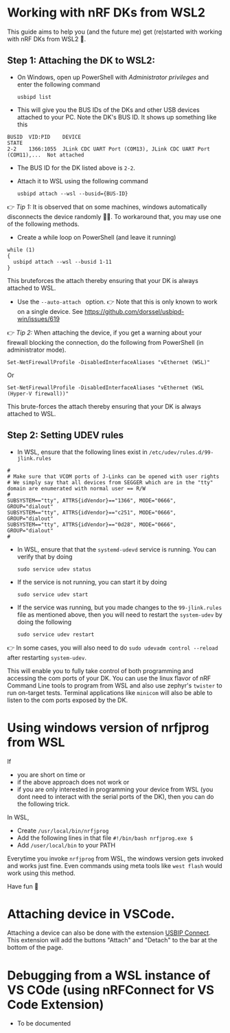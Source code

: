 # Working with nRF DKs from WSL2 

This guide aims to help you (and the future me) get (re)started with working with nRF DKs from WSL2 🐧.

## Step 1: Attaching the DK to WSL2: 
- On Windows, open up PowerShell with _Administrator privileges_ and enter the following command

  `usbipd list`
- This will give you the BUS IDs of the DKs and other USB devices attached to your PC. Note the DK's BUS ID. It shows up something like this

``` 
BUSID  VID:PID    DEVICE                                                        STATE
2-2    1366:1055  JLink CDC UART Port (COM13), JLink CDC UART Port (COM11),...  Not attached
```

- The BUS ID for the DK listed above is `2-2`. 
- Attach it to WSL using the following command
  
  `usbipd attach --wsl --busid={BUS-ID}`


:point_right: *Tip 1:* It is observed that on some machines, windows automatically disconnects the device randomly 🤷‍♀️. To workaround that, you may use one of the following methods.
  - Create a while loop on PowerShell (and leave it running)

  ```
  while (1)
  {
    usbipd attach --wsl --busid 1-11
  }
  ```
  This bruteforces the attach thereby ensuring that your DK is always attached to WSL.
  - Use the `--auto-attach ` option. 👉 Note that this is only known to work on a single device. See https://github.com/dorssel/usbipd-win/issues/619


:point_right: *Tip 2:* When attaching the device, if you get a warning about your firewall blocking the connection, do the following from PowerShell (in administrator mode).

```
Set-NetFirewallProfile -DisabledInterfaceAliases "vEthernet (WSL)"
```
Or
```
Set-NetFirewallProfile -DisabledInterfaceAliases "vEthernet (WSL (Hyper-V firewall))"
```

This brute-forces the attach thereby ensuring that your DK is always attached to WSL.

## Step 2: Setting UDEV rules

- In WSL, ensure that the following lines exist in `/etc/udev/rules.d/99-jlink.rules`
```
#
# Make sure that VCOM ports of J-Links can be opened with user rights
# We simply say that all devices from SEGGER which are in the "tty" domain are enumerated with normal user == R/W
#
SUBSYSTEM=="tty", ATTRS{idVendor}=="1366", MODE="0666", GROUP="dialout"
SUBSYSTEM=="tty", ATTRS{idVendor}=="c251", MODE="0666", GROUP="dialout"
SUBSYSTEM=="tty", ATTRS{idVendor}=="0d28", MODE="0666", GROUP="dialout"
#
```
- In WSL, ensure that that the `systemd-udevd` service is running. You can verify that by doing

  ```
  sudo service udev status
  ```
- If the service is not running, you can start it by doing

  ```
  sudo service udev start
  ```
  
- If the service was running, but you made changes to the `99-jlink.rules` file as mentioned above, then you will need to restart the `system-udev` by doing the following

  ```
  sudo service udev restart
  ```
  
👉 In some cases, you will also need to do  `sudo udevadm control --reload` after restarting `system-udev`.

This will enable you to fully take control of both programming and accessing the com ports of your DK. You can use the linux flavor of nRF Command Line tools to program from WSL and also use zephyr's `twister` to run on-target tests. 
Terminal applications like `minicom` will also be able to listen to the com ports exposed by the DK.

# Using windows version of nrfjprog from WSL

If 
- you are short on time or 
- if the above approach does not work or 
- if you are only interested in programming your device from WSL (you dont need to interact with the serial ports of the DK),
then you can do the following trick.

In WSL, 
- Create `/usr/local/bin/nrfjprog`
- Add the following lines in that file
``
#!/bin/bash
nrfjprog.exe $
``
- Add `/user/local/bin` to your PATH

Everytime you invoke `nrfjprog` from WSL, the windows version gets invoked and works just fine. Even commands using meta tools like `west flash` would work using this method.

Have fun 🥳
 
# Attaching device in VSCode.

Attaching a device can also be done with the extension [USBIP Connect](https://marketplace.visualstudio.com/items?itemName=thecreativedodo.usbip-connect).
This extension will add the buttons "Attach" and "Detach" to the bar at the bottom of the page.

# Debugging from a WSL instance of VS COde (using nRFConnect for VS Code Extension)

- To be documented
